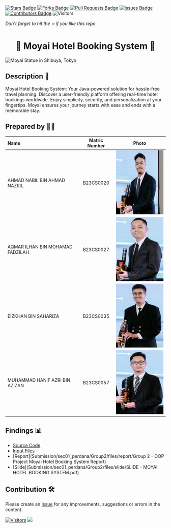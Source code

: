 [![Stars Badge](https://img.shields.io/github/stars/jjn7702/SECJ2154-OOP)](https://github.com/jjn7702/SECJ2154-OOP/Submission/Sample/stargazers)
[![Forks Badge](https://img.shields.io/github/forks/jjn7702/SECJ2154-OOP)](https://github.com/jjn7702/SECJ2154-OOP/Submission/Sample/network/members)
[![Pull Requests Badge](https://img.shields.io/github/issues-pr/jjn7702/SECJ2154-OOP)](https://github.com/jjn7702/SECJ2154-OOP/Submission/Sample/pulls)
[![Issues Badge](https://img.shields.io/github/issues/jjn7702/SECJ2154-OOP)](https://github.com/jjn7702/SECJ2154-OOP/Submission/Sample/issues)
[![Contributors Badge](https://img.shields.io/github/contributors/jjn7702/SECJ2154-OOP?color=2b9348)](https://github.com/jjn7702/SECJ2154-OOP/Submission/Sample/graphs/contributors)
![Visitors](https://api.visitorbadge.io/api/visitors?path=https%3A%2F%2Fgithub.com%2Fjjn7702%2FSECJ2154-OOP%2FSubmission%2FSample&labelColor=%23d9e3f0&countColor=%23697689&style=flat)

_Don't forget to hit the :star: if you like this repo._

<h1 align="center">
🗿 Moyai Hotel Booking System 🗿
</h1>

<img src="https://a3.cdn.japantravel.com/photo/44646-184656/1440x960!/tokyo-moyai-statue-in-shibuya-184656.jpg" alt="Moyai Statue in Shibuya, Tokyo">


## Description 📝

Moyai Hotel Booking System: Your Java-powered solution for hassle-free travel planning. Discover a user-friendly platform offering real-time hotel bookings worldwide. Enjoy simplicity, security, and personalization at your fingertips. Moyai ensures your journey starts with ease and ends with a memorable stay.

## Prepared by 🧑‍💻

| Name             | Matric Number | Photo                                                         |
| :---------------- | :-------------: | :------------------------------------------------------------: |
| AHMAD NABIL BIN AHMAD NAZRIL   | B23CS0020        | <img src="files/images/Ahmad Nabil.jpg" width=200px, height=200px>     |
| AQMAR ILHAN BIN MOHAMAD FADZILAH     | B23CS0027        | <img src="files/images/Aqmar Ilhan.jpg" width=150px, height=200px>         |
| EIZKHAN BIN SAHARIZA      | B23CS0035        | <img src="files/images/Eizkhan.jpg" width=150px, height=200px>         |
| MUHAMMAD HANIF AZRI BIN AZIZAN       | B23CS0057        | <img src="files/images/Hanif Azri.jpg" width=150px, height=200px>         |


## Findings 📊

- [Source Code](Submission/sec01_perdana/Group2/files/source-code/HotelBookingSystem/src/HotelBookingSystemApp.java)
- [Input Files](Submission/sec01_perdana/Group2/files/source-code/HotelBookingSystem/credentials/credentials.txt)
- [Report](Submission/sec01_perdana/Group2/files/report/Group 2 - OOP Project Moyai Hotel Booking System Report)
- [Slide](Submission/sec01_perdana/Group2/files/slide/SLIDE - MOYAI HOTEL BOOKING SYSTEM.pdf)

## Contribution 🛠️
Please create an [Issue](https://github.com/jjn7702/SECJ2154-OOP/issues) for any improvements, suggestions or errors in the content.

[![Visitors](https://api.visitorbadge.io/api/visitors?path=https%3A%2F%2Fgithub.com%2Fjjn7702&labelColor=%23697689&countColor=%23555555&style=plastic)](https://visitorbadge.io/status?path=https%3A%2F%2Fgithub.com%2Fjjn7702)
![](https://hit.yhype.me/github/profile?user_id=81284918)
